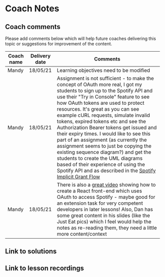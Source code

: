 # Coach Notes

## Coach comments
Please add comments below which will help future coaches delivering this topic or suggestions for improvement of the content.

|**Coach name**|**Delivery date**|**Comments**|
|--------------|-----------------|------------|
|Mandy|18/05/21|Learning objectives need to be modified|
|Mandy|18/05/21|Assignment is not sufficient - to make the concept of OAuth more real, I got my students to sign up to the Spotify API and use their "Try in Console" feature to see how OAuth tokens are used to protect resources. It's great as you can see example cURL requests, simulate invalid tokens, expired tokens etc and see the Authorization Bearer tokens get issued and their expiry times. I would like to see this part of an assignment (as currently the assignment seems to just be copying the existing sequence diagram?) and get the students to create the UML diagrams based of their experience of using the Spotify API and as described in the [Spotify Implicit Grant Flow](https://developer.spotify.com/documentation/general/guides/authorization-guide/#implicit-grant-flow)|
|Mandy|18/05/21|There is also a [great video](https://www.youtube.com/watch?v=f5OLDvwP-Ug) showing how to create a React front-end which uses OAuth to access Spotify - maybe good for an extension task for very competent developers in later lessons! Also, Dan has some great content in his slides (like the Just Eat pics) which I feel would help the notes as re-reading them, they need a little more content/context|

## Link to solutions

## Link to lesson recordings